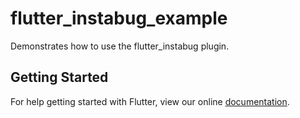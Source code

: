 # flutter_instabug_example

Demonstrates how to use the flutter_instabug plugin.

## Getting Started

For help getting started with Flutter, view our online
[documentation](https://flutter.io/).
